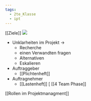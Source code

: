 ```yaml
---
tags:
  - 2te_Klasse
  - ipt
---
```

[[Ziele]]
![](DR20-02-2024-43.excalidraw.svg)
- Unklarheiten im Projekt →
	- Recherche
	- einen Verwandten fragen
	- Alternativen 
	- Eskalieren
- Auftraggeber
	- [[Plichtenheft]]
- Auftragnehmer
	- [[Lastenheft]]
[
[[4 Team Phase]]

[[Rollen im Projektmanagment]]